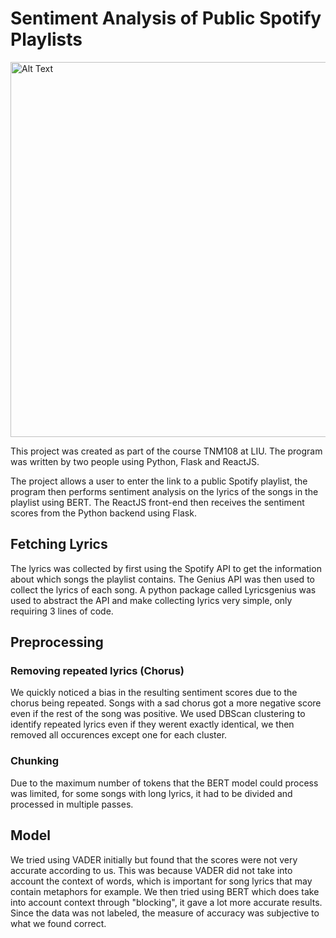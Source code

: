 
# Sentiment Analysis of Public Spotify Playlists
<img src="https://github.com/user-attachments/assets/bf71ae8c-b4d4-4918-8768-cd1a45f06d49" alt="Alt Text" width="600px">

This project was created as part of the course TNM108 at LIU. The program was written by two people using Python, Flask and ReactJS.

The project allows a user to enter the link to a public Spotify playlist, the program then performs sentiment analysis on the lyrics of the songs in the playlist using BERT. The ReactJS front-end then receives the sentiment scores from the Python backend using Flask.

## Fetching Lyrics
The lyrics was collected by first using the Spotify API to get the information about which songs the playlist contains. The Genius API was then used to collect the lyrics of each song. A python package called Lyricsgenius was used to abstract the API and make collecting lyrics very simple, only requiring 3 lines of code.

## Preprocessing

### Removing repeated lyrics (Chorus)

We quickly noticed a bias in the resulting sentiment scores due to the chorus being repeated. Songs with a sad chorus got a more negative score even if the rest of the song was positive. We used DBScan clustering to identify repeated lyrics even if they werent exactly identical, we then removed all occurences except one for each cluster.

### Chunking

Due to the maximum number of tokens that the BERT model could process was limited, for some songs with long lyrics, it had to be divided and processed in multiple passes.

## Model
We tried using VADER initially but found that the scores were not very accurate according to us. This was because VADER did not take into account the context of words, which is important for song lyrics that may contain metaphors for example. We then tried using BERT which does take into account context through "blocking", it gave a lot more accurate results. Since the data was not labeled, the measure of accuracy was subjective to what we found correct.

